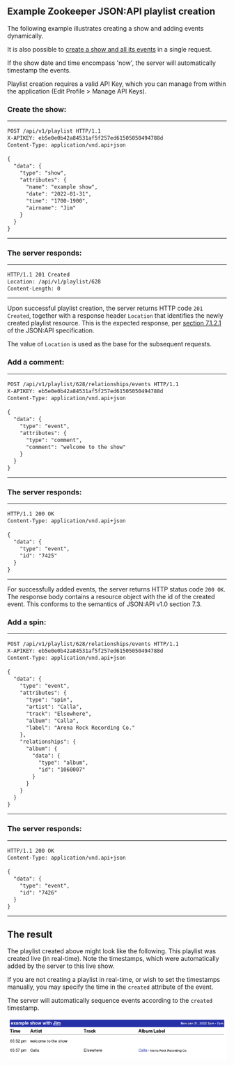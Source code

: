 ## Example Zookeeper JSON:API playlist creation

The following example illustrates creating a show and adding events
dynamically.

It is also possible to [create a show and all its events](PlaylistImport.md)
in a single request.

If the show date and time encompass 'now', the server will automatically
timestamp the events.

Playlist creation requires a valid API Key, which you can manage from
within the application (Edit Profile > Manage API Keys).

### <a id="show"></a> Create the show:
---
````
POST /api/v1/playlist HTTP/1.1
X-APIKEY: eb5e0e0b42a84531af5f257ed61505050494788d
Content-Type: application/vnd.api+json

{
  "data": {
    "type": "show",
    "attributes": {
      "name": "example show",
      "date": "2022-01-31",
      "time": "1700-1900",
      "airname": "Jim"
    }
  }
}
````
---
### The server responds:
---
````
HTTP/1.1 201 Created
Location: /api/v1/playlist/628
Content-Length: 0
````
---

Upon successful playlist creation, the server returns HTTP code `201
Created`, together with a response header `Location` that identifies
the newly created playlist resource.  This is the expected response,
per [section 7.1.2.1](https://jsonapi.org/format/#crud-creating-responses)
of the JSON:API specification.

The value of `Location` is used as the base for the subsequent requests.


### <a id="eventComment"></a> Add a comment:
---
````
POST /api/v1/playlist/628/relationships/events HTTP/1.1
X-APIKEY: eb5e0e0b42a84531af5f257ed61505050494788d
Content-Type: application/vnd.api+json

{
  "data": {
    "type": "event",
    "attributes": {
      "type": "comment",
      "comment": "welcome to the show"
    }
  }
}
````
---
### The server responds:
---
````
HTTP/1.1 200 OK
Content-Type: application/vnd.api+json

{
  "data": {
    "type": "event",
    "id": "7425"
  }
}
````
---

For successfully added events, the server returns HTTP status code
`200 OK`.  The response body contains a resource object with the id of
the created event.  This conforms to the semantics of JSON:API v1.0
section 7.3.

### <a id="eventSpin"></a> Add a spin:
---
````
POST /api/v1/playlist/628/relationships/events HTTP/1.1
X-APIKEY: eb5e0e0b42a84531af5f257ed61505050494788d
Content-Type: application/vnd.api+json

{
  "data": {
    "type": "event",
    "attributes": {
      "type": "spin",
      "artist": "Calla",
      "track": "Elsewhere",
      "album": "Calla",
      "label": "Arena Rock Recording Co."
    },
    "relationships": {
      "album": {
        "data": {
          "type": "album",
          "id": "1060007"
        }
      }
    }
  }
}
````
---
### The server responds:
---
````
HTTP/1.1 200 OK
Content-Type: application/vnd.api+json

{
  "data": {
    "type": "event",
    "id": "7426"
  }
}
````
---

## The result

The playlist created above might look like the following.  This
playlist was created live (in real-time).  Note the timestamps, which
were automatically added by the server to this live show.

If you are not creating a playlist in real-time, or wish to set the
timestamps manually, you may specify the time in the `created` attribute
of the event.

The server will automatically sequence events according to the `created`
timestamp.

![playlist](playlist.png)
